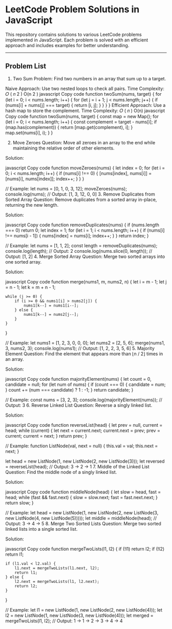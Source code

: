 # LeetCode Problem Solutions in JavaScript

This repository contains solutions to various LeetCode problems implemented in JavaScript. Each problem is solved with an efficient approach and includes examples for better understanding.

---

## Problem List

1. Two Sum
   Problem:
   Find two numbers in an array that sum up to a target.

Naive Approach:
Use two nested loops to check all pairs.
Time Complexity:
𝑂
(
𝑛
2
)
O(n
2
)
javascript
Copy code
function twoSum(nums, target) {
for (let i = 0; i < nums.length; i++) {
for (let j = i + 1; j < nums.length; j++) {
if (nums[i] + nums[j] === target) {
return [i, j];
}
}
}
}
Efficient Approach:
Use a hash map to store the complement.
Time Complexity:
𝑂
(
𝑛
)
O(n)
javascript
Copy code
function twoSum(nums, target) {
const map = new Map();
for (let i = 0; i < nums.length; i++) {
const complement = target - nums[i];
if (map.has(complement)) {
return [map.get(complement), i];
}
map.set(nums[i], i);
}
}






2. Move Zeroes
Question: Move all zeroes in an array to the end while maintaining the relative order of other elements.

Solution:

javascript
Copy code
function moveZeroes(nums) {
    let index = 0;
    for (let i = 0; i < nums.length; i++) {
        if (nums[i] !== 0) {
            [nums[index], nums[i]] = [nums[i], nums[index]];
            index++;
        }
    }
}

// Example:
let nums = [0, 1, 0, 3, 12];
moveZeroes(nums);
console.log(nums); // Output: [1, 3, 12, 0, 0]
3. Remove Duplicates from Sorted Array
Question: Remove duplicates from a sorted array in-place, returning the new length.

Solution:

javascript
Copy code
function removeDuplicates(nums) {
    if (nums.length === 0) return 0;
    let index = 1;
    for (let i = 1; i < nums.length; i++) {
        if (nums[i] !== nums[i - 1]) {
            nums[index] = nums[i];
            index++;
        }
    }
    return index;
}

// Example:
let nums = [1, 1, 2];
const length = removeDuplicates(nums);
console.log(length); // Output: 2
console.log(nums.slice(0, length)); // Output: [1, 2]
4. Merge Sorted Array
Question: Merge two sorted arrays into one sorted array.

Solution:

javascript
Copy code
function merge(nums1, m, nums2, n) {
    let i = m - 1;
    let j = n - 1;
    let k = m + n - 1;

    while (j >= 0) {
        if (i >= 0 && nums1[i] > nums2[j]) {
            nums1[k--] = nums1[i--];
        } else {
            nums1[k--] = nums2[j--];
        }
    }
}

// Example:
let nums1 = [1, 2, 3, 0, 0, 0];
let nums2 = [2, 5, 6];
merge(nums1, 3, nums2, 3);
console.log(nums1); // Output: [1, 2, 2, 3, 5, 6]
5. Majority Element
Question: Find the element that appears more than ⌊n / 2⌋ times in an array.

Solution:

javascript
Copy code
function majorityElement(nums) {
    let count = 0, candidate = null;
    for (let num of nums) {
        if (count === 0) {
            candidate = num;
        }
        count += (num === candidate) ? 1 : -1;
    }
    return candidate;
}

// Example:
const nums = [3, 2, 3];
console.log(majorityElement(nums)); // Output: 3
6. Reverse Linked List
Question: Reverse a singly linked list.

Solution:

javascript
Copy code
function reverseList(head) {
    let prev = null, current = head;
    while (current) {
        let next = current.next;
        current.next = prev;
        prev = current;
        current = next;
    }
    return prev;
}

// Example:
function ListNode(val, next = null) {
    this.val = val;
    this.next = next;
}

let head = new ListNode(1, new ListNode(2, new ListNode(3)));
let reversed = reverseList(head);
// Output: 3 -> 2 -> 1
7. Middle of the Linked List
Question: Find the middle node of a singly linked list.

Solution:

javascript
Copy code
function middleNode(head) {
    let slow = head, fast = head;
    while (fast && fast.next) {
        slow = slow.next;
        fast = fast.next.next;
    }
    return slow;
}

// Example:
let head = new ListNode(1, new ListNode(2, new ListNode(3, new ListNode(4, new ListNode(5)))));
let middle = middleNode(head);
// Output: 3 -> 4 -> 5
8. Merge Two Sorted Lists
Question: Merge two sorted linked lists into a single sorted list.

Solution:

javascript
Copy code
function mergeTwoLists(l1, l2) {
    if (!l1) return l2;
    if (!l2) return l1;

    if (l1.val < l2.val) {
        l1.next = mergeTwoLists(l1.next, l2);
        return l1;
    } else {
        l2.next = mergeTwoLists(l1, l2.next);
        return l2;
    }
}

// Example:
let l1 = new ListNode(1, new ListNode(2, new ListNode(4)));
let l2 = new ListNode(1, new ListNode(3, new ListNode(4)));
let merged = mergeTwoLists(l1, l2);
// Output: 1 -> 1 -> 2 -> 3 -> 4 -> 4